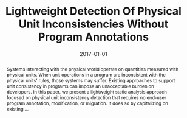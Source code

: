 ---
title: "Lightweight Detection Of Physical Unit Inconsistencies Without Program Annotations"
abstract: "Systems interacting with the physical world operate on quantities measured with physical units. When unit operations in a program are inconsistent with the physical units' rules, those systems may suffer. Existing approaches to support unit consistency in programs can impose an unacceptable burden on developers. In this paper, we present a lightweight static analysis approach focused on physical unit inconsistency detection that requires no end-user program annotation, modification, or migration. It does so by capitalizing on existing …"
date: 2017-01-01
venue: "Proceedings of the 26th ACM SIGSOFT International Symposium on Software Testing and Analysis, Santa Barbara, CA, USA, July 10 - 14, 2017"
paperurl: https://dl.acm.org/doi/abs/10.1145/3092703.3092722
authors: "John-Paul Ore, Carrick Detweiler and Sebastian G. Elbaum"
awards: ""
---